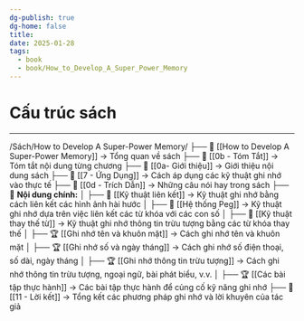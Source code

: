 ```yaml
---
dg-publish: true
dg-home: false
title: 
date: 2025-01-28
tags:
  - book
  - book/How_to_Develop_A_Super_Power_Memory
---
```

# Cấu trúc sách
---
/Sách/How to Develop A Super-Power Memory/
├── 📖 [[How to Develop A Super-Power Memory]] → Tổng quan về sách
├── 📝 [[0b - Tóm Tắt]] → Tóm tắt nội dung từng chương
├── 📝 [[0a- Giới thiệu]] → Giới thiệu nội dung sách
├── 🎯 [[7 - Ứng Dụng]] → Cách áp dụng các kỹ thuật ghi nhớ vào thực tế
├── 💬 [[0d - Trích Dẫn]] → Những câu nói hay trong sách
├── 📖 **Nội dung chính:**
│   ├── 📖 [[Kỹ thuật liên kết]] → Kỹ thuật ghi nhớ bằng cách liên kết các hình ảnh hài hước
│   ├── 📖 [[Hệ thống Peg]] → Kỹ thuật ghi nhớ dựa trên việc liên kết các từ khóa với các con số
│   ├── 📖 [[Kỹ thuật thay thế từ]] → Kỹ thuật ghi nhớ thông tin trừu tượng bằng các từ khóa thay thế
│   ├── 🏆 [[Ghi nhớ tên và khuôn mặt]] → Cách ghi nhớ tên và khuôn mặt
│   ├── 🏆 [[Ghi nhớ số và ngày tháng]] → Cách ghi nhớ số điện thoại, số dài, ngày tháng
│   ├── 🏆 [[Ghi nhớ thông tin trừu tượng]] → Cách ghi nhớ thông tin trừu tượng, ngoại ngữ, bài phát biểu, v.v.
│   ├── 🏆 [[Các bài tập thực hành]] → Các bài tập thực hành để củng cố kỹ năng ghi nhớ
├── 🎯 [[11 - Lời kết]] → Tổng kết các phương pháp ghi nhớ và lời khuyên của tác giả